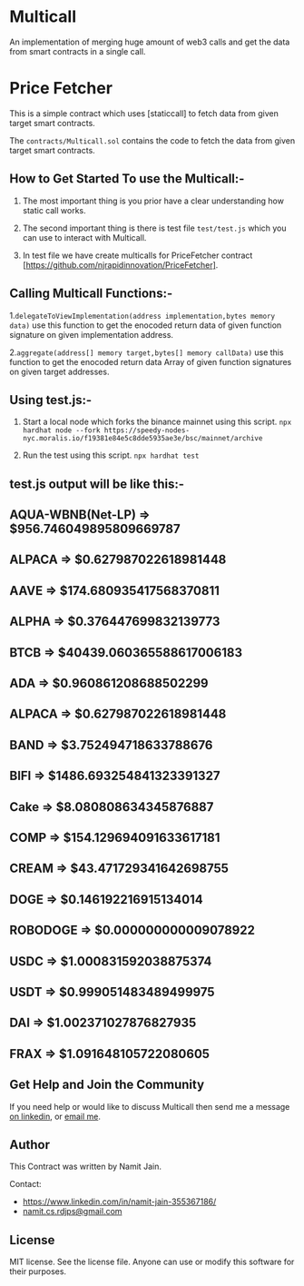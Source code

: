 # Multicall
An implementation of merging huge amount of web3 calls and get the data from smart contracts in a single call. 


# Price Fetcher

This is a simple contract which uses [staticcall] to fetch data from given target smart contracts.

The `contracts/Multicall.sol` contains the code to fetch the data from given target smart contracts.

## How to Get Started To use the Multicall:-

1. The most important thing is you prior have a clear understanding how static call works.

2. The second important thing is there is test file `test/test.js` which you can use to interact with Multicall.

3. In test file we have create multicalls for PriceFetcher contract [https://github.com/njrapidinnovation/PriceFetcher].

## Calling Multicall Functions:-

1.`delegateToViewImplementation(address implementation,bytes memory data)` use this function to get the enocoded return data of given function signature on given implementation address.

2.`aggregate(address[] memory target,bytes[] memory callData)` use this function to get the enocoded return data Array of given function signatures on given target addresses.

## Using test.js:-

1. Start a local node which forks the binance mainnet using this script. 
   `npx hardhat node --fork https://speedy-nodes-nyc.moralis.io/f19381e84e5c8dde5935ae3e/bsc/mainnet/archive`

2. Run the test using this script.
   `npx hardhat test`

## test.js output will be like this:-

AQUA-WBNB(Net-LP) =>  $956.746049895809669787
-------------------------------------------------------------------------------
ALPACA =>  $0.627987022618981448
-------------------------------------------------------------------------------
AAVE =>  $174.680935417568370811
-------------------------------------------------------------------------------
ALPHA =>  $0.376447699832139773
-------------------------------------------------------------------------------
BTCB =>  $40439.060365588617006183
-------------------------------------------------------------------------------
ADA =>  $0.960861208688502299
-------------------------------------------------------------------------------
ALPACA =>  $0.627987022618981448
-------------------------------------------------------------------------------
BAND =>  $3.752494718633788676
-------------------------------------------------------------------------------
BIFI =>  $1486.693254841323391327
-------------------------------------------------------------------------------
Cake =>  $8.080808634345876887
-------------------------------------------------------------------------------
COMP =>  $154.129694091633617181
-------------------------------------------------------------------------------
CREAM =>  $43.471729341642698755
-------------------------------------------------------------------------------
DOGE =>  $0.146192216915134014
-------------------------------------------------------------------------------
ROBODOGE =>  $0.000000000009078922
-------------------------------------------------------------------------------
USDC =>  $1.000831592038875374
-------------------------------------------------------------------------------
USDT =>  $0.999051483489499975
-------------------------------------------------------------------------------
DAI =>  $1.002371027876827935
-------------------------------------------------------------------------------
FRAX =>  $1.091648105722080605
-------------------------------------------------------------------------------

## Get Help and Join the Community

If you need help or would like to discuss Multicall then send me a message [on linkedin](https://www.linkedin.com/in/namit-jain-355367186/), or [email me](namit.cs.rdjps@gmail.com).

## Author

This Contract was written by Namit Jain.

Contact:

- https://www.linkedin.com/in/namit-jain-355367186/
- namit.cs.rdjps@gmail.com

## License

MIT license. See the license file.
Anyone can use or modify this software for their purposes.
